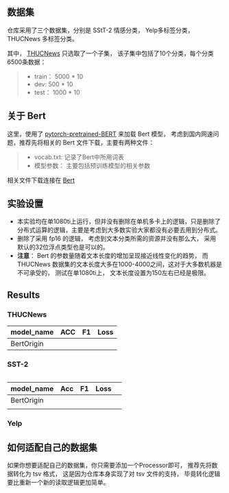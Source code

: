 ## 数据集

仓库采用了三个数据集，分别是 SStT-2 情感分类， Yelp多标签分类， THUCNews 多标签分类。 

其中，  [THUCNews](http://thuctc.thunlp.org/)  只选取了一个子集， 该子集中包括了10个分类，每个分类6500条数据：
> - train： 5000 * 10
> - dev: 500 * 10
> - test： 1000 * 10

## 关于 Bert 

这里，使用了 [pytorch-pretrained-BERT](https://github.com/huggingface/pytorch-pretrained-BERT) 来加载 Bert 模型， 考虑到国内网速问题，推荐先将相关的 Bert 文件下载，主要有两种文件：
> - vocab.txt: 记录了Bert中所用词表
> - 模型参数： 主要包括预训练模型的相关参数

相关文件下载连接在 [Bert](./Bert.md)

## 实验设置

- 本实验均在单1080ti上运行，但并没有删除在单机多卡上的逻辑，只是删除了分布式运算的逻辑，主要是考虑到大多数实验大家都没有必要去用到分布式。
- 删除了采用 fp16 的逻辑， 考虑到文本分类所需的资源并没有那么大， 采用 默认的32位浮点类型也是可以的。
- **注意**： Bert 的参数量随着文本长度的增加呈现接近线性变化的趋势， 而 THUCNews 数据集的文本长度大多在1000-4000之间，这对于大多数机器是不可承受的， 测试在单1080ti上， 文本长度设置为150左右已经是极限。


## Results

### THUCNews

model_name | ACC | F1 | Loss 
--- |--- | --- | --- 
BertOrigin | | |

### SST-2

```

```

| model_name | Acc  | F1   | Loss |      |
| ---------- | ---- | ---- | ---- | ---- |
| BertOrigin |      |      |      |      |
|            |      |      |      |      |


### Yelp



## 如何适配自己的数据集

如果你想要适配自己的数据集，你只需要添加一个Processor即可， 推荐先将数据转化为 tsv 格式， 这是因为仓库本身实现了对 tsv 文件的支持， 毕竟转化逻辑要比重新一个新的读取逻辑更加简单。